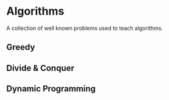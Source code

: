# Algorithms

A collection of well known problems used to teach algorithms.

## Greedy

## Divide & Conquer

## Dynamic Programming
